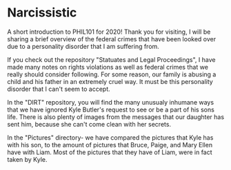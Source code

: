 # Narcissistic
A short introduction to PHIL101 for 2020! Thank you for visiting, 
I will be sharing a brief overview of the federal crimes that have been looked over due to a personality disorder that I am suffering from.

If you check out the repository "Statuates and Legal Proceedings", I have made many notes on rights violations as well as federal crimes that we really should consider following. For some reason, our family is abusing a child and his father in an extremely cruel way. It must be this personality disorder that I can't seem to accept.

In the "DIRT" repository, you will find the many unusualy inhumane ways that we have ignored Kyle Butler's request to see or be a part of his sons life. There is also plenty of images from the messages that our daughter has sent him, because she can't come clean with her secrets.

In the "Pictures" directory- we have compared the pictures that Kyle has with his son, to the amount of pictures that Bruce, Paige, and Mary Ellen have with Liam. Most of the pictures that they have of Liam, were in fact taken by Kyle.


